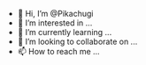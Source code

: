 - 👋 Hi, I’m @Pikachugi
- 👀 I’m interested in ...
- 🌱 I’m currently learning ...
- 💞️ I’m looking to collaborate on ...
- 📫 How to reach me ...

<!---
Pikachugi/Pikachugi is a ✨ special ✨ repository because its `README.md` (this file) appears on your GitHub profile.
You can click the Preview link to take a look at your changes.
--->
